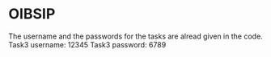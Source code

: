 # OIBSIP
The username and  the passwords for the tasks are alread given in the code.
Task3 username: 12345
Task3 password: 6789
